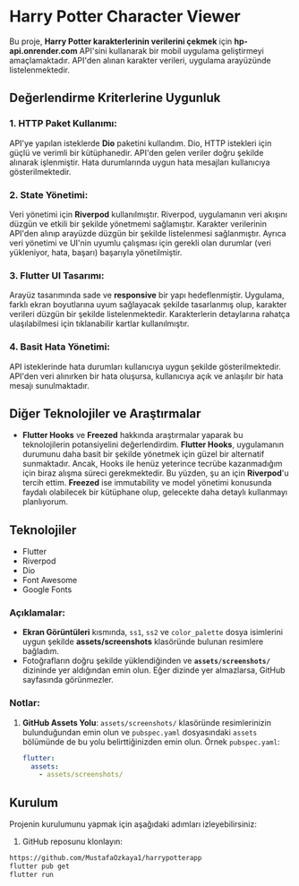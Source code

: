 # Harry Potter Character Viewer

Bu proje, **Harry Potter karakterlerinin verilerini çekmek** için **hp-api.onrender.com** API'sini kullanarak bir mobil uygulama geliştirmeyi amaçlamaktadır. API'den alınan karakter verileri, uygulama arayüzünde listelenmektedir.

## Değerlendirme Kriterlerine Uygunluk

### 1. HTTP Paket Kullanımı:
API'ye yapılan isteklerde **Dio** paketini kullandım. Dio, HTTP istekleri için güçlü ve verimli bir kütüphanedir. API'den gelen veriler doğru şekilde alınarak işlenmiştir. Hata durumlarında uygun hata mesajları kullanıcıya gösterilmektedir.

### 2. State Yönetimi:
Veri yönetimi için **Riverpod** kullanılmıştır. Riverpod, uygulamanın veri akışını düzgün ve etkili bir şekilde yönetmemi sağlamıştır. Karakter verilerinin API'den alınıp arayüzde düzgün bir şekilde listelenmesi sağlanmıştır. Ayrıca veri yönetimi ve UI'nin uyumlu çalışması için gerekli olan durumlar (veri yükleniyor, hata, başarı) başarıyla yönetilmiştir.

### 3. Flutter UI Tasarımı:
Arayüz tasarımında sade ve **responsive** bir yapı hedeflenmiştir. Uygulama, farklı ekran boyutlarına uyum sağlayacak şekilde tasarlanmış olup, karakter verileri düzgün bir şekilde listelenmektedir. Karakterlerin detaylarına rahatça ulaşılabilmesi için tıklanabilir kartlar kullanılmıştır.

### 4. Basit Hata Yönetimi:
API isteklerinde hata durumları kullanıcıya uygun şekilde gösterilmektedir. API'den veri alınırken bir hata oluşursa, kullanıcıya açık ve anlaşılır bir hata mesajı sunulmaktadır.

## Diğer Teknolojiler ve Araştırmalar

- **Flutter Hooks** ve **Freezed** hakkında araştırmalar yaparak bu teknolojilerin potansiyelini değerlendirdim. **Flutter Hooks**, uygulamanın durumunu daha basit bir şekilde yönetmek için güzel bir alternatif sunmaktadır. Ancak, Hooks ile henüz yeterince tecrübe kazanmadığım için biraz alışma süreci gerekmektedir. Bu yüzden, şu an için **Riverpod**'u tercih ettim. **Freezed** ise immutability ve model yönetimi konusunda faydalı olabilecek bir kütüphane olup, gelecekte daha detaylı kullanmayı planlıyorum.


## Teknolojiler
- Flutter
- Riverpod
- Dio
- Font Awesome
- Google Fonts
  

### Açıklamalar:
- **Ekran Görüntüleri** kısmında, `ss1`, `ss2` ve `color_palette` dosya isimlerini uygun şekilde **assets/screenshots** klasöründe bulunan resimlere bağladım.
- Fotoğrafların doğru şekilde yüklendiğinden ve **`assets/screenshots/`** dizininde yer aldığından emin olun. Eğer dizinde yer almazlarsa, GitHub sayfasında görünmezler.

### Notlar:
1. **GitHub Assets Yolu**: `assets/screenshots/` klasöründe resimlerinizin bulunduğundan emin olun ve `pubspec.yaml` dosyasındaki `assets` bölümünde de bu yolu belirttiğinizden emin olun.
   Örnek `pubspec.yaml`:

   ```yaml
   flutter:
     assets:
       - assets/screenshots/


## Kurulum
Projenin kurulumunu yapmak için aşağıdaki adımları izleyebilirsiniz:

1. GitHub reposunu klonlayın:
  ```bash
  https://github.com/MustafaOzkaya1/harrypotterapp
flutter pub get
flutter run
